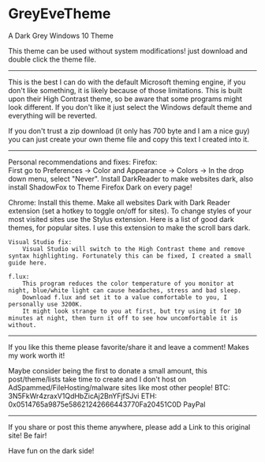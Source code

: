 # GreyEveTheme
A Dark Grey Windows 10 Theme


This theme can be used without system modifications! just download and double click the theme file.
_______________

This is the best I can do with the default Microsoft theming engine, if you don't like something, it is likely because of those limitations.
This is built upon their High Contrast theme, so be aware that some programs might look different. If you don't like it just select the Windows default theme and everything will be reverted.

If you don't trust a zip download (it only has 700 byte and I am a nice guy) you can just create your own theme file and copy this text I created into it.
_______________

Personal recommendations and fixes:
   Firefox:   
        First go to Preferences -> Color and Appearance -> Colors -> In the drop down menu, select "Never".
        Install DarkReader to make websites dark, also install ShadowFox to Theme Firefox Dark on every page!

   Chrome:
        Install this theme.
        Make all websites Dark with Dark Reader extension (set a hotkey to toggle on/off for sites).
        To change styles of your most visited sites use the Stylus extension. Here is a list of good dark themes, for popular sites.
        I use this extension to make the scroll bars dark.

    Visual Studio fix:
        Visual Studio will switch to the High Contrast theme and remove syntax highlighting. Fortunately this can be fixed, I created a small guide here.

    f.lux:
        This program reduces the color temperature of you monitor at night, blue/white light can cause headaches, stress and bad sleep.
        Download f.lux and set it to a value comfortable to you, I personally use 3200K.
        It might look strange to you at first, but try using it for 10 minutes at night, then turn it off to see how uncomfortable it is without.

_______________

If you like this theme please favorite/share it and leave a comment! Makes my work worth it!

Maybe consider being the first to donate a small amount, this post/theme/lists take time to create and I don't host on AdSpammed/FileHosting/malware sites like most other people!
BTC: 3N5FkWr4zraxV1QdHbZicAj2BnYFjfSJvi
ETH: 0x0514765a9875e58621242666443770Fa20451C0D
PayPal
_______________

If you share or post this theme anywhere, please add a Link to this original site! Be fair!


Have fun on the dark side!
